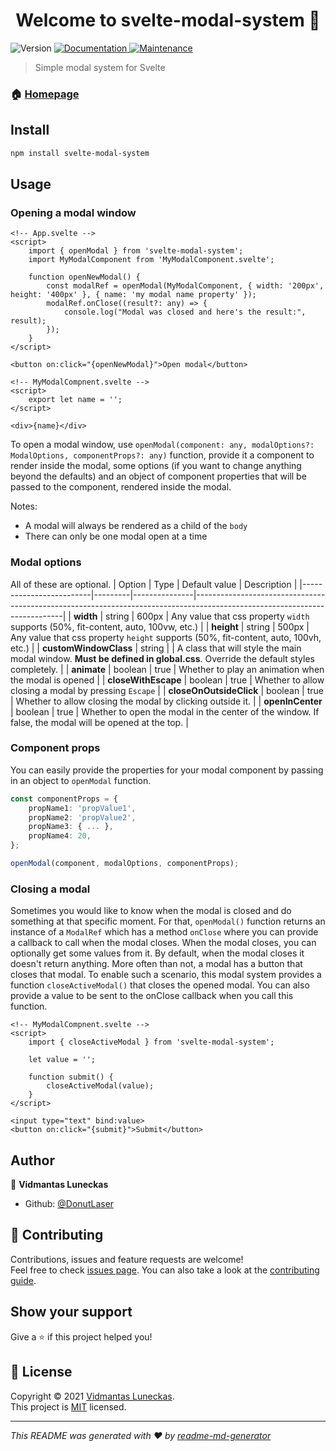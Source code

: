 <h1 align="center">Welcome to svelte-modal-system 👋</h1>
<p>
  <img alt="Version" src="https://img.shields.io/badge/version- (0.2.0)-blue.svg?cacheSeconds=2592000" />
  <a href="https://github.com/DonutLaser/svelte-modal-system#readme" target="_blank">
    <img alt="Documentation" src="https://img.shields.io/badge/documentation-yes-brightgreen.svg" />
  </a>
  <a href="https://github.com/DonutLaser/svelte-modal-system/graphs/commit-activity" target="_blank">
    <img alt="Maintenance" src="https://img.shields.io/badge/Maintained%3F-yes-green.svg" />
  </a>
</p>

> Simple modal system for Svelte

### 🏠 [Homepage](https://github.com/DonutLaser/svelte-modal-system)

## Install

```sh
npm install svelte-modal-system
```

## Usage
### Opening a modal window
```svelte
<!-- App.svelte -->
<script>
    import { openModal } from 'svelte-modal-system';
    import MyModalComponent from 'MyModalComponent.svelte';

    function openNewModal() {
        const modalRef = openModal(MyModalComponent, { width: '200px', height: '400px' }, { name: 'my modal name property' });
        modalRef.onClose((result?: any) => {
            console.log("Modal was closed and here's the result:", result);
        });
    }
</script>

<button on:click="{openNewModal}">Open modal</button>
```
```svelte
<!-- MyModalCompnent.svelte -->
<script>
    export let name = '';
</script>

<div>{name}</div>
```
To open a modal window, use `openModal(component: any, modalOptions?: ModalOptions, componentProps?: any)` function, provide it a component to render inside the modal, some options (if you want to change anything beyond the defaults) and an object of component properties that will be passed to the component, rendered inside the modal.

Notes:
- A modal will always be rendered as a child of the `body` 
- There can only be one modal open at a time

### Modal options
All of these are optional.
| Option                  | Type    | Default value | Description                                                                                                               |
|-------------------------|---------|---------------|---------------------------------------------------------------------------------------------------------------------------|
| **width**               | string  | 600px         | Any value that css property `width` supports (50%, fit-content, auto, 100vw, etc.)                                        |
| **height**              | string  | 500px         | Any value that css property `height` supports (50%, fit-content, auto, 100vh, etc.)                                       |
| **customWindowClass**   | string  | <empty>       | A class that will style the main modal window. **Must be defined in global.css**. Override the default styles completely. |
| **animate**             | boolean | true          | Whether to play an animation when the modal is opened                                                                     |
| **closeWithEscape**     | boolean | true          | Whether to allow closing a modal by pressing `Escape`                                                                     |
| **closeOnOutsideClick** | boolean | true          | Whether to allow closing the modal by clicking outside it.                                                                |
| **openInCenter**        | boolean | true          | Whether to open the modal in the center of the window. If false, the modal will be opened at the top. |

### Component props
You can easily provide the properties for your modal component by passing in an object to `openModal` function.
```typescript
const componentProps = {
    propName1: 'propValue1',
    propName2: 'propValue2',
    propName3: { ... },
    propName4: 20,
};

openModal(component, modalOptions, componentProps);
```

### Closing a modal
Sometimes you would like to know when the modal is closed and do something at that specific moment. For that, `openModal()` function returns an instance of a `ModalRef` which has a method `onClose` where you can provide a callback to call when the modal closes. When the modal closes, you can optionally get some values from it. By default, when the modal closes it doesn't return anything. More often than not, a modal has a button that closes that modal. To enable such a scenario, this modal system provides a function `closeActiveModal()` that closes the opened modal. You can also provide a value to be sent to the onClose callback when you call this function.
```svelte
<!-- MyModalCompnent.svelte -->
<script>
    import { closeActiveModal } from 'svelte-modal-system';

    let value = '';

    function submit() {
        closeActiveModal(value);
    }
</script>

<input type="text" bind:value>
<button on:click="{submit}">Submit</button>
```

## Author

👤 **Vidmantas Luneckas**

* Github: [@DonutLaser](https://github.com/DonutLaser)

## 🤝 Contributing

Contributions, issues and feature requests are welcome!<br />Feel free to check [issues page](https://github.com/DonutLaser/svelte-modal-system/issues). You can also take a look at the [contributing guide](https://github.com/DonutLaser/svelte-modal-system/blob/master/CONTRIBUTING.md).

## Show your support

Give a ⭐️ if this project helped you!

## 📝 License

Copyright © 2021 [Vidmantas Luneckas](https://github.com/DonutLaser).<br />
This project is [MIT](https://github.com/DonutLaser/svelte-modal-system/blob/master/LICENSE) licensed.

***
_This README was generated with ❤️ by [readme-md-generator](https://github.com/kefranabg/readme-md-generator)_
